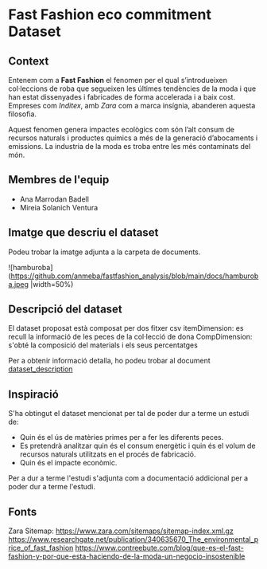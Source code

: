 # Fast Fashion eco commitment Dataset

## Context

Entenem com a **Fast Fashion** el fenomen per el qual s’introdueixen col·leccions de roba que segueixen les últimes tendències de la moda i que han estat dissenyades i fabricades de forma accelerada i a baix cost. Empreses com _Inditex_, amb _Zara_ com a marca insígnia, abanderen aquesta filosofia. 

Aquest fenomen genera impactes ecològics com són l’alt consum de recursos naturals i productes químics a més de la generació d’abocaments i emissions. La industria de la moda es troba entre les més contaminats del món. 

## Membres de l'equip

- Ana Marrodan Badell 
- Mireia Solanich Ventura

## Imatge que descriu el dataset

Podeu trobar la imatge adjunta a la carpeta de documents.

![hamburoba](https://github.com/anmeba/fastfashion_analysis/blob/main/docs/hamburoba.jpeg |width=50%)

## Descripció del dataset

El dataset proposat està composat per dos fitxer csv 
itemDimension: es recull la informació de les peces de la col·lecció de dona
CompDimension: s'obté la composició del materials i els seus percentatges

Per a obtenir informació detalla, ho podeu trobar al document [dataset_description](https://github.com/anmeba/fastfashion_analysis/blob/main/docs/dataset_description.md)

## Inspiració

S'ha obtingut el dataset mencionat per tal de poder dur a terme un estudi de: 
- Quin és el ús de matèries primes per a fer les diferents peces. 
- Es pretendrà analitzar quin és el consum energètic i quin és el volum de recursos naturals utilitzats en el procés de fabricació.
- Quin és el impacte econòmic.

Per a dur a terme l'estudi s'adjunta com a documentació addicional per a poder dur a terme l'estudi.



## Fonts 

Zara Sitemap: https://www.zara.com/sitemaps/sitemap-index.xml.gz
https://www.researchgate.net/publication/340635670_The_environmental_price_of_fast_fashion
https://www.contreebute.com/blog/que-es-el-fast-fashion-y-por-que-esta-haciendo-de-la-moda-un-negocio-insostenible
